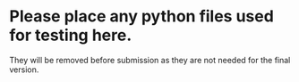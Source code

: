 # Please place any python files used for testing here.
They will be removed before submission as they are not needed for the final version.